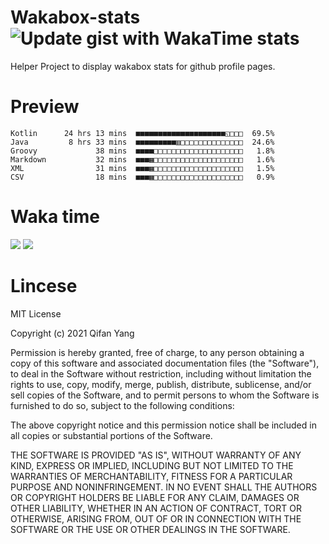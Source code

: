  # Wakabox-stats ![Update gist with WakaTime stats](https://github.com/underwindfall/wakabox-stats/workflows/Update%20gist%20with%20WakaTime%20stats/badge.svg)

  Helper Project to display wakabox stats for github profile pages. 
 # Preview 
  
  ```  
 Kotlin      24 hrs 13 mins  ■■■■■■■■■■■■■■■■■■■■◱□□□  69.5%
Java         8 hrs 33 mins  ■■■■■■■■■▥□□□□□□□□□□□□□□  24.6%
Groovy             38 mins  ■■■■□□□□□□□□□□□□□□□□□□□□   1.8%
Markdown           32 mins  ■■■▦□□□□□□□□□□□□□□□□□□□□   1.6%
XML                31 mins  ■■■▦□□□□□□□□□□□□□□□□□□□□   1.5%
CSV                18 mins  ■■■▦□□□□□□□□□□□□□□□□□□□□   0.9% 
 ``` 
  
 
 
  
  # Waka time 

  ![](https://wakatime.com/share/@underwindfall/04fb31b6-0c1f-434d-b3a5-ac5e62f5364c.svg)
  ![](https://wakatime.com/share/@underwindfall/3d98f640-5c0f-4faf-b8df-1c48dec045b2.svg)
  
  # Lincese 

  MIT License

  Copyright (c) 2021 Qifan Yang
  
  Permission is hereby granted, free of charge, to any person obtaining a copy
  of this software and associated documentation files (the "Software"), to deal
  in the Software without restriction, including without limitation the rights
  to use, copy, modify, merge, publish, distribute, sublicense, and/or sell
  copies of the Software, and to permit persons to whom the Software is
  furnished to do so, subject to the following conditions:
  
  The above copyright notice and this permission notice shall be included in all
  copies or substantial portions of the Software.
  
  THE SOFTWARE IS PROVIDED "AS IS", WITHOUT WARRANTY OF ANY KIND, EXPRESS OR
  IMPLIED, INCLUDING BUT NOT LIMITED TO THE WARRANTIES OF MERCHANTABILITY,
  FITNESS FOR A PARTICULAR PURPOSE AND NONINFRINGEMENT. IN NO EVENT SHALL THE
  AUTHORS OR COPYRIGHT HOLDERS BE LIABLE FOR ANY CLAIM, DAMAGES OR OTHER
  LIABILITY, WHETHER IN AN ACTION OF CONTRACT, TORT OR OTHERWISE, ARISING FROM,
  OUT OF OR IN CONNECTION WITH THE SOFTWARE OR THE USE OR OTHER DEALINGS IN THE
  SOFTWARE.
